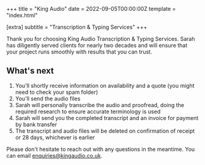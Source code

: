 +++
title = "King Audio"
date = 2022-09-05T00:00:00Z
template = "index.html"

[extra]
subtitle = "Transcription & Typing Services"
+++

Thank you for choosing King Audio Transcription & Typing Services. Sarah has diligently served
clients for nearly two decades and will ensure that your project runs smoothly with results that you can
trust.

## What's next
1. You'll shortly receive information on availability and a quote (you might need to check your spam
	 folder)
2. You'll send the audio files
3. Sarah will personally transcribe the audio and proofread, doing the required research to ensure
	accurate terminology is used
4. Sarah will send you the completed transcript and an invoice for payment by bank transfer 
5. The transcript and audio files will be deleted on confirmation of receipt or 28 days, whichever
	is earlier

Please don't hesitate to reach out with any questions in the meantime. You can email
[enquiries@kingaudio.co.uk](mailto:enquiries@kingaudio.co.uk).
